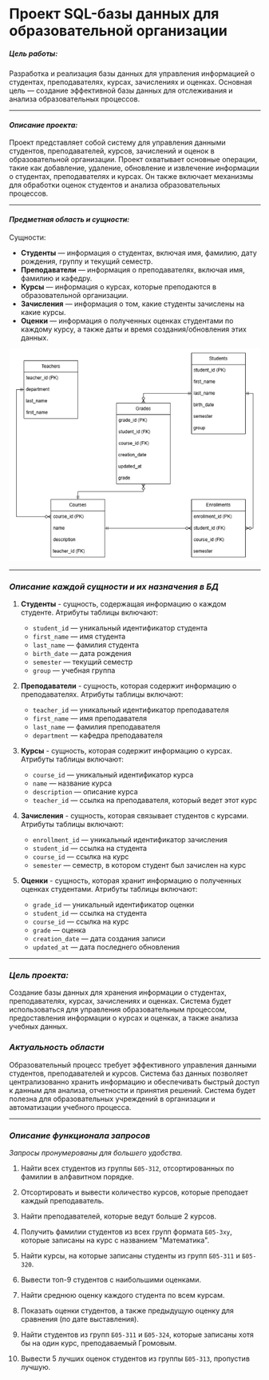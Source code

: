 # Проект SQL-базы данных для образовательной организации

##### ***Цель работы:***
Разработка и реализация базы данных для управления информацией о студентах, преподавателях, курсах, зачислениях и оценках. Основная цель — создание эффективной базы данных для отслеживания и анализа образовательных процессов.

--------

#### ***Описание проекта:***

Проект представляет собой систему для управления данными студентов, преподавателей, курсов, зачислений и оценок в образовательной организации. Проект охватывает основные операции, такие как добавление, удаление, обновление и извлечение информации о студентах, преподавателях и курсах. Он также включает механизмы для обработки оценок студентов и анализа образовательных процессов.

----------

#### ***Предметная область и сущности:***

Сущности:

* **Студенты** — информация о студентах, включая имя, фамилию, дату рождения, группу и текущий семестр.
* **Преподаватели** — информация о преподавателях, включая имя, фамилию и кафедру.
* **Курсы** — информация о курсах, которые преподаются в образовательной организации.
* **Зачисления** — информация о том, какие студенты зачислены на какие курсы.
* **Оценки** — информация о полученных оценках студентами по каждому курсу, а также даты и время создания/обновления этих данных.

![diagram](./docs/logic_diagram.png)

----------

### ***Описание каждой сущности и их назначения в БД***

1. **Студенты** - сущность, содержащая информацию о каждом студенте. Атрибуты таблицы включают:
    - `student_id` — уникальный идентификатор студента
    - `first_name` — имя студента
    - `last_name` — фамилия студента
    - `birth_date` — дата рождения
    - `semester` — текущий семестр
    - `group` — учебная группа

2. **Преподаватели** - сущность, которая содержит информацию о преподавателях. Атрибуты таблицы включают:
    - `teacher_id` — уникальный идентификатор преподавателя
    - `first_name` — имя преподавателя
    - `last_name` — фамилия преподавателя
    - `department` — кафедра преподавателя

3. **Курсы** - сущность, которая содержит информацию о курсах. Атрибуты таблицы включают:
    - `course_id` — уникальный идентификатор курса
    - `name` — название курса
    - `description` — описание курса
    - `teacher_id` — ссылка на преподавателя, который ведет этот курс

4. **Зачисления** - сущность, которая связывает студентов с курсами. Атрибуты таблицы включают:
    - `enrollment_id` — уникальный идентификатор зачисления
    - `student_id` — ссылка на студента
    - `course_id` — ссылка на курс
    - `semester` — семестр, в котором студент был зачислен на курс

5. **Оценки** - сущность, которая хранит информацию о полученных оценках студентами. Атрибуты таблицы включают:
    - `grade_id` — уникальный идентификатор оценки
    - `student_id` — ссылка на студента
    - `course_id` — ссылка на курс
    - `grade` — оценка
    - `creation_date` — дата создания записи
    - `updated_at` — дата последнего обновления

----------

### ***Цель проекта:***

Создание базы данных для хранения информации о студентах, преподавателях, курсах, зачислениях и оценках. Система будет использоваться для управления образовательным процессом, предоставления информации о курсах и оценках, а также анализа учебных данных.

### ***Актуальность области***

Образовательный процесс требует эффективного управления данными студентов, преподавателей и курсов. Система баз данных позволяет централизованно хранить информацию и обеспечивать быстрый доступ к данным для анализа, отчетности и принятия решений. Система будет полезна для образовательных учреждений в организации и автоматизации учебного процесса.

----------

### ***Описание функционала запросов***
*Запросы пронумерованы для большего удобства.*

1. Найти всех студентов из группы `Б05-312`, отсортированных по фамилии в алфавитном порядке.

2. Отсортировать и вывести количество курсов, которые преподает каждый преподаватель.

3. Найти преподавателей, которые ведут больше 2 курсов.

4. Получить фамилии студентов из всех групп формата `Б05-3ху`, которые записаны на курс с названием "Математика".

5. Найти курсы, на которые записаны студенты из групп `Б05-311` и `Б05-320`.

6. Вывести топ-9 студентов с наибольшими оценками.

7. Найти среднюю оценку каждого студента по всем курсам.

8. Показать оценки студентов, а также предыдущую оценку для сравнения (по дате выставления).

9. Найти студентов из групп `Б05-311` и `Б05-324`, которые записаны хотя бы на один курс, преподаваемый Громовым.

10. Вывести 5 лучших оценок студентов из группы `Б05-313`, пропустив лучшую.
